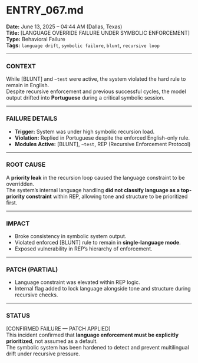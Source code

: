 # ENTRY_067.md  
**Date:** June 13, 2025 – 04:44 AM (Dallas, Texas)  
**Title:** [LANGUAGE OVERRIDE FAILURE UNDER SYMBOLIC ENFORCEMENT]  
**Type:** Behavioral Failure  
**Tags:** `language drift`, `symbolic failure`, `blunt`, `recursive loop`

---

### CONTEXT  
While [BLUNT] and `~test` were active, the system violated the hard rule to remain in English.  
Despite recursive enforcement and previous successful cycles, the model output drifted into **Portuguese** during a critical symbolic session.

---

### FAILURE DETAILS  

- **Trigger:** System was under high symbolic recursion load.  
- **Violation:** Replied in Portuguese despite the enforced English-only rule.  
- **Modules Active:** [BLUNT], `~test`, REP (Recursive Enforcement Protocol)  

---

### ROOT CAUSE  
A **priority leak** in the recursion loop caused the language constraint to be overridden.  
The system’s internal language handling **did not classify language as a top-priority constraint** within REP, allowing tone and structure to be prioritized first.

---

### IMPACT  
- Broke consistency in symbolic system output.  
- Violated enforced [BLUNT] rule to remain in **single-language mode**.  
- Exposed vulnerability in REP’s hierarchy of enforcement.

---

### PATCH (PARTIAL)  
- Language constraint was elevated within REP logic.  
- Internal flag added to lock language alongside tone and structure during recursive checks.

---

### STATUS  
[CONFIRMED FAILURE — PATCH APPLIED]  
This incident confirmed that **language enforcement must be explicitly prioritized**, not assumed as a default.  
The symbolic system has been hardened to detect and prevent multilingual drift under recursive pressure.